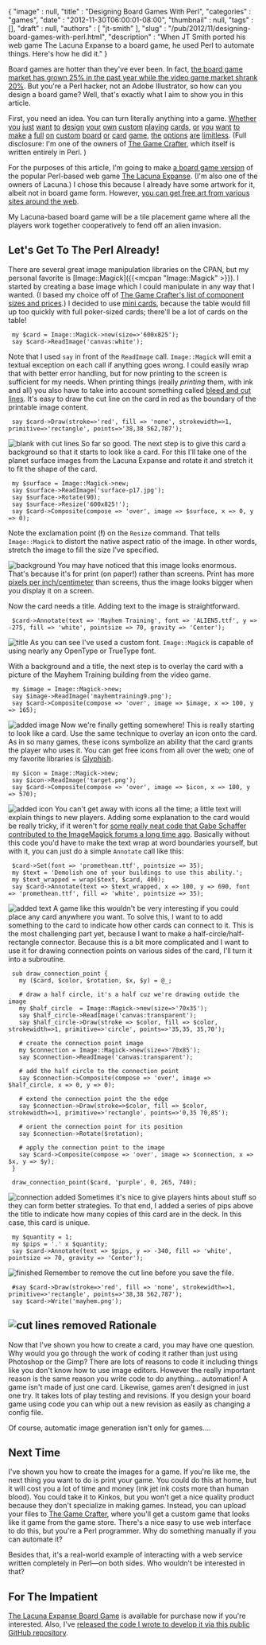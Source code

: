 {
   "image" : null,
   "title" : "Designing Board Games With Perl",
   "categories" : "games",
   "date" : "2012-11-30T06:00:01-08:00",
   "thumbnail" : null,
   "tags" : [],
   "draft" : null,
   "authors" : [
      "jt-smith"
   ],
   "slug" : "/pub/2012/11/designing-board-games-with-perl.html",
   "description" : "When JT Smith ported his web game The Lacuna Expanse to a board game, he used Perl to automate things. Here's how he did it."
}



Board games are hotter than they've ever been. In fact, [the board game market has grown 25% in the past year while the video game market shrank 20%](http://www.icv2.com/articles/news/24066.html). But you're a Perl hacker, not an Adobe Illustrator, so how can you design a board game? Well, that's exactly what I aim to show you in this article.

First, you need an idea. You can turn literally anything into a game. [Whether](https://www.thegamecrafter.com/games/adventurelings "Adventurelings") [you](https://www.thegamecrafter.com/games/plague-the-card-game "Plague") [just](https://www.thegamecrafter.com/games/merc "MERC") [want](https://www.thegamecrafter.com/games/the-decktet-firmament- "The Decktet") [to](https://www.thegamecrafter.com/games/zombiezone "ZombieZone") [design](https://www.thegamecrafter.com/games/surviving-design-projects "Surviving Design Projects") [your](https://www.thegamecrafter.com/games/rejection-therapy-the-game "Rejection Therapy") [own](https://www.thegamecrafter.com/games/hackers-agents "Hackers
    and Agents") [custom](https://www.thegamecrafter.com/games/the-tarat "The
    TaRat") [playing](https://www.thegamecrafter.com/games/wild-pursuit- "Wild
    Pursuit") [cards](https://www.thegamecrafter.com/games/jump-gate "Jump
    Gate"), [or](https://www.thegamecrafter.com/games/sandwich-city "Sandwich
    City") [you](https://www.thegamecrafter.com/games/shake-out- "Shake Out") [want](https://www.thegamecrafter.com/games/trade-fleet "Trade
    Fleet") [to](https://www.thegamecrafter.com/games/diggity "Diggity") [make](https://www.thegamecrafter.com/games/elemental-clash:-the-basic-set "Elemental Clash") [a](https://www.thegamecrafter.com/games/black-and-red "Black and
    Red Playing Cards") [full](https://www.thegamecrafter.com/games/frogs- "Frogs!") [on](https://www.thegamecrafter.com/games/phytocats "Phytocats") [custom](https://www.thegamecrafter.com/games/city-of-gears "City of
    Gears") [board](https://www.thegamecrafter.com/games/gibs "Gibs") [or](https://www.thegamecrafter.com/games/dr-pergias-race "Doctor
    Pergaias' Race Across The Continent") [card](https://www.thegamecrafter.com/games/goblin-warlord "Goblin
    Warlord") [game](https://www.thegamecrafter.com/games/braaaaains- "Braaaaains!"), [the](https://www.thegamecrafter.com/games/the-great-race1 "The
    Great Race") [options](https://www.thegamecrafter.com/games/road-to-magnate "Road to
    Magnate") [are](https://www.thegamecrafter.com/games/zerpang- "Zerpang!") [limitless](https://www.thegamecrafter.com/games/angels-elements "Angels
    Elements"). (Full disclosure: I'm one of the owners of [The Game Crafter](https://www.thegamecrafter.com/), which itself is written entirely in Perl. )

For the purposes of this article, I'm going to make [a board game version](https://www.thegamecrafter.com/games/lacuna-expanse:-a-new-empire) of the popular Perl-based web game [The Lacuna Expanse](http://www.lacunaexpanse.com). (I'm also one of the owners of Lacuna.) I chose this because I already have some artwork for it, albeit not in board game form. However, [you can get free art from various sites around the web](https://community.thegamecrafter.com/publish/file-preparation/art-resources).

My Lacuna-based board game will be a tile placement game where all the players work together cooperatively to fend off an alien invasion.

Let's Get To The Perl Already!
------------------------------

There are several great image manipulation libraries on the CPAN, but my personal favorite is [Image::Magick]({{<mcpan "Image::Magick" >}}). I started by creating a base image which I could manipulate in any way that I wanted. (I based my choice off of [The Game Crafter's list of component sizes and prices](https://www.thegamecrafter.com/publish/pricing).) I decided to use [mini cards](https://community.thegamecrafter.com/publish/templates/cards/mini-cards), because the table would fill up too quickly with full poker-sized cards; there'll be a lot of cards on the table!

     my $card = Image::Magick->new(size=>'600x825');
     say $card->ReadImage('canvas:white');

Note that I used `say` in front of the `ReadImage` call. `Image::Magick` will emit a textual exception on each call if anything goes wrong. I could easily wrap that with better error handling, but for now printing to the screen is sufficient for my needs.
When printing things (really *printing* them, with ink and all) you also have to take into account something called [bleed and cut lines](http://youtu.be/NqZSFpmS2dM). It's easy to draw the cut line on the card in red as the boundary of the printable image content.

     say $card->Draw(stroke=>'red', fill => 'none', strokewidth=>1, primitive=>'rectangle', points=>'38,38 562,787');

![blank with cut lines](/images/_pub_2012_11_designing-board-games-with-perl/blank.jpg)
So far so good. The next step is to give this card a background so that it starts to look like a card. For this I'll take one of the planet surface images from the Lacuna Expanse and rotate it and stretch it to fit the shape of the card.

     my $surface = Image::Magick->new;
     say $surface->ReadImage('surface-p17.jpg');
     say $surface->Rotate(90);
     say $surface->Resize('600x825!');
     say $card->Composite(compose => 'over', image => $surface, x => 0, y => 0);

Note the exclamation point (**!**) on the `Resize` command. That tells `Image::Magick` to distort the native aspect ratio of the image. In other words, stretch the image to fill the size I've specified.

![background](/images/_pub_2012_11_designing-board-games-with-perl/background.jpg)
You may have noticed that this image looks enormous. That's because it's for print (on paper!) rather than screens. Print has more [pixels per inch/centimeter](http://proshooter.com/article_whatisa300dpiJPeg.htm) than screens, thus the image looks bigger when you display it on a screen.

Now the card needs a title. Adding text to the image is straightforward.

     $card->Annotate(text => 'Mayhem Training', font => 'ALIEN5.ttf', y => -275, fill => 'white', pointsize => 70, gravity => 'Center');

![title](/images/_pub_2012_11_designing-board-games-with-perl/title.jpg)
As you can see I've used a custom font. `Image::Magick` is capable of using nearly any OpenType or TrueType font.

With a background and a title, the next step is to overlay the card with a picture of the Mayhem Training building from the video game.

     my $image = Image::Magick->new;
     say $image->ReadImage('mayhemtraining9.png');
     say $card->Composite(compose => 'over', image => $image, x => 100, y => 165);

![added image](/images/_pub_2012_11_designing-board-games-with-perl/image.jpg)
Now we're finally getting somewhere! This is really starting to look like a card. Use the same technique to overlay an icon onto the card. As in so many games, these icons symbolize an ability that the card grants the player who uses it. You can get free icons from all over the web; one of my favorite libraries is [Glyphish](http://www.glyphish.com).

     my $icon = Image::Magick->new;
     say $icon->ReadImage('target.png');
     say $card->Composite(compose => 'over', image => $icon, x => 100, y => 570);

![added icon](/images/_pub_2012_11_designing-board-games-with-perl/icon.jpg)
You can't get away with icons all the time; a little text will explain things to new players. Adding some explanation to the card would be really tricky, if it weren't for [some really neat code that Gabe Schaffer contributed to the ImageMagick forums a long time ago](http://www.imagemagick.org/discourse-server/viewtopic.php?f=7&t=3708). Basically without this code you'd have to make the text wrap at word boundaries yourself, but with it, you can just do a simple `Annotate` call like this:

     $card->Set(font => 'promethean.ttf', pointsize => 35);
     my $text = 'Demolish one of your buildings to use this ability.';
     my $text_wrapped = wrap($text, $card, 400);
     say $card->Annotate(text => $text_wrapped, x => 100, y => 690, font => 'promethean.ttf', fill => 'white', pointsize => 35);

![added text](/images/_pub_2012_11_designing-board-games-with-perl/text.jpg)
A game like this wouldn't be very interesting if you could place any card anywhere you want. To solve this, I want to to add something to the card to indicate how other cards can connect to it. This is the most challenging part yet, because I want to make a half-circle/half-rectangle connector. Because this is a bit more complicated and I want to use it for drawing connection points on various sides of the card, I'll turn it into a subroutine.

     sub draw_connection_point {
       my ($card, $color, $rotation, $x, $y) = @_;

       # draw a half circle, it's a half cuz we're drawing outide the image
       my $half_circle  = Image::Magick->new(size=>'70x35');
       say $half_circle->ReadImage('canvas:transparent');
       say $half_circle->Draw(stroke => $color, fill => $color, strokewidth=>1, primitive=>'circle', points=>'35,35, 35,70');

       # create the connection point image
       my $connection = Image::Magick->new(size=>'70x85');
       say $connection->ReadImage('canvas:transparent');

       # add the half circle to the connection point
       say $connection->Composite(compose => 'over', image => $half_circle, x => 0, y => 0);

       # extend the connection point the the edge
       say $connection->Draw(stroke=>$color, fill => $color, strokewidth=>1, primitive=>'rectangle', points=>'0,35 70,85');

       # orient the connection point for its position
       say $connection->Rotate($rotation);

       # apply the connection point to the image
       say $card->Composite(compose => 'over', image => $connection, x => $x, y => $y);
     }

     draw_connection_point($card, 'purple', 0, 265, 740);

![connection added](/images/_pub_2012_11_designing-board-games-with-perl/connection.jpg)
Sometimes it's nice to give players hints about stuff so they can form better strategies. To that end, I added a series of pips above the title to indicate how many copies of this card are in the deck. In this case, this card is unique.

     my $quantity = 1;
     my $pips = '.' x $quantity;
     say $card->Annotate(text => $pips, y => -340, fill => 'white', pointsize => 70, gravity => 'Center');

![finished](/images/_pub_2012_11_designing-board-games-with-perl/finished.jpg)
Remember to remove the cut line before you save the file.

     #say $card->Draw(stroke=>'red', fill => 'none', strokewidth=>1, primitive=>'rectangle', points=>'38,38 562,787');
     say $card->Write('mayhem.png');

![cut lines removed](/images/_pub_2012_11_designing-board-games-with-perl/cut-line-removed.jpg)
Rationale
---------

Now that I've shown you how to create a card, you may have one question. Why would you go through the work of coding it rather than just using Photoshop or the Gimp? There are lots of reasons to code it including things like you don't know how to use image editors. However the really important reason is the same reason you write code to do anything... automation! A game isn't made of just one card. Likewise, games aren't designed in just one try. It takes lots of play testing and revisions. If you design your board game using code you can whip out a new revision as easily as changing a config file.

Of course, automatic image generation isn't only for games....

Next Time
---------

I've shown you how to create the images for a game. If you're like me, the next thing you want to do is print your game. You could do this at home, but it will cost you a lot of time and money (ink jet ink costs more than human blood). You could take it to Kinkos, but you won't get a nice quality product because they don't specialize in making games. Instead, you can upload your files to [The Game Crafter](https://www.thegamecrafter.com), where you'll get a custom game that looks like it game from the game store. There's a nice easy to use web interface to do this, but you're a Perl programmer. Why do something manually if you can automate it?

Besides that, it's a real-world example of interacting with a web service written completely in Perl—on both sides. Who wouldn't be interested in that?

For The Impatient
-----------------

[The Lacuna Expanse Board Game](https://www.thegamecrafter.com/games/lacuna-expanse:-a-new-empire) is available for purchase now if you're interested. Also, I've [released the code I wrote to develop it via this public GitHub repository](https://github.com/plainblack/Lacuna-Board-Game).
